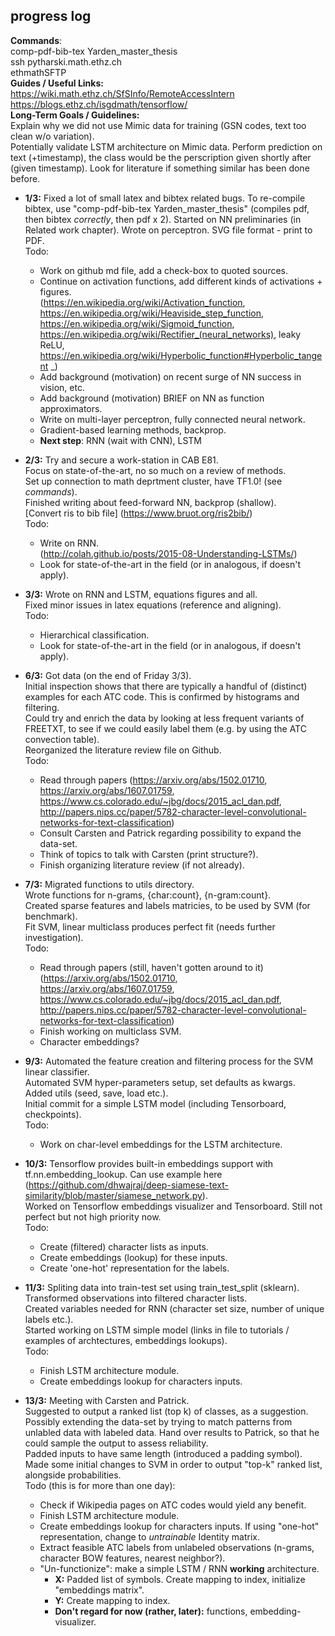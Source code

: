 
## progress log  
**Commands**:  
comp-pdf-bib-tex Yarden_master_thesis  
ssh pytharski.math.ethz.ch  
ethmathSFTP  
**Guides / Useful Links:**  
https://wiki.math.ethz.ch/SfSInfo/RemoteAccessIntern  
https://blogs.ethz.ch/isgdmath/tensorflow/  
**Long-Term Goals / Guidelines:**  
Explain why we did not use Mimic data for training (GSN codes, text too clean w/o variation).  
Potentially validate LSTM architecture on Mimic data. Perform prediction on text (+timestamp), the class would be the perscription given shortly after (given timestamp). Look for literature if something similar has been done before.  

- **1/3:**
Fixed a lot of small latex and bibtex related bugs. 
To re-compile bibtex, use "comp-pdf-bib-tex Yarden_master_thesis" (compiles pdf, then bibtex *correctly*, then pdf x 2).
Started on NN preliminaries (in Related work chapter). Wrote on perceptron.
SVG file format - print to PDF.  
Todo:  
    - Work on github md file, add a check-box to quoted sources.  
    - Continue on activation functions, add different kinds of activations + figures.  
    (https://en.wikipedia.org/wiki/Activation_function,
    https://en.wikipedia.org/wiki/Heaviside_step_function, 
    https://en.wikipedia.org/wiki/Sigmoid_function, 
    https://en.wikipedia.org/wiki/Rectifier_(neural_networks),
    leaky ReLU,
    https://en.wikipedia.org/wiki/Hyperbolic_function#Hyperbolic_tangent _)  
    - Add background (motivation) on recent surge of NN success in vision, etc.  
    - Add background (motivation) BRIEF on NN as function approximators.  
    - Write on multi-layer perceptron, fully connected neural network.  
    - Gradient-based learning methods, backprop.   
    - **Next step**: RNN (wait with CNN), LSTM  
- **2/3:** 
Try and secure a work-station in CAB E81.  
Focus on state-of-the-art, no so much on a review of methods.  
Set up connection to math deprtment cluster, have TF1.0! (see _commands_).  
Finished writing about feed-forward NN, backprop (shallow).  
[Convert ris to bib file] (https://www.bruot.org/ris2bib/)  
Todo:  
    - Write on RNN.  
    (http://colah.github.io/posts/2015-08-Understanding-LSTMs/)  
    - Look for state-of-the-art in the field (or in analogous, if doesn't apply).  
- **3/3:** 
Wrote on RNN and LSTM, equations figures and all.  
Fixed minor issues in latex equations (reference and aligning).  
Todo:  
    - Hierarchical classification.  
    - Look for state-of-the-art in the field (or in analogous, if doesn't apply).  
    
- **6/3:** 
Got data (on the end of Friday 3/3).  
Initial inspection shows that there are typically a handful of (distinct) examples for each ATC code. 
This is confirmed by histograms and filtering.  
Could try and enrich the data by looking at less frequent variants of FREETXT, 
to see if we could easily label them (e.g. by using the ATC convection table).  
Reorganized the literature review file on Github.  
Todo:  
    - Read through papers
    (https://arxiv.org/abs/1502.01710,  
    https://arxiv.org/abs/1607.01759,  
    https://www.cs.colorado.edu/~jbg/docs/2015_acl_dan.pdf,  
    http://papers.nips.cc/paper/5782-character-level-convolutional-networks-for-text-classification)  
    - Consult Carsten and Patrick regarding possibility to expand the data-set.  
    - Think of topics to talk with Carsten (print structure?).  
    - Finish organizing literature review (if not already).  

- **7/3:** 
Migrated functions to utils directory.  
Wrote functions for n-grams, {char:count}, {n-gram:count}.  
Created sparse features and labels matricies, to be used by SVM (for benchmark).  
Fit SVM, linear multiclass produces perfect fit (needs further investigation).  
Todo:  
    - Read through papers (still, haven't gotten around to it)  
    (https://arxiv.org/abs/1502.01710,  
    https://arxiv.org/abs/1607.01759,  
    https://www.cs.colorado.edu/~jbg/docs/2015_acl_dan.pdf,  
    http://papers.nips.cc/paper/5782-character-level-convolutional-networks-for-text-classification)  
    - Finish working on multiclass SVM.  
    - Character embeddings?  

- **9/3:** 
Automated the feature creation and filtering process for the SVM linear classifier.  
Automated SVM hyper-parameters setup, set defaults as kwargs.  
Added utils (seed, save, load etc.).  
Initial commit for a simple LSTM model (including Tensorboard, checkpoints).  
Todo:  
    - Work on char-level embeddings for the LSTM architecture.  

- **10/3:** 
Tensorflow provides built-in embeddings support with tf.nn.embedding_lookup. Can use example here (https://github.com/dhwajraj/deep-siamese-text-similarity/blob/master/siamese_network.py).  
Worked on Tensorflow embeddings visualizer and Tensorboard. Still not perfect but not high priority now.  
Todo:  
    - Create (filtered) character lists as inputs.  
    - Create embeddings (lookup) for these inputs.  
    - Create 'one-hot' representation for the labels.  

- **11/3:** 
Spliting data into train-test set using train_test_split (sklearn).  
Transformed observations into filtered character lists.  
Created variables needed for RNN (character set size, number of unique labels etc.).  
Started working on LSTM simple model (links in file to tutorials / examples of archtectures, embeddings lookups).  
Todo:  
    - Finish LSTM architecture module.  
    - Create embeddings lookup for characters inputs.  

- **13/3:** 
Meeting with Carsten and Patrick.  
Suggested to output a ranked list (top k) of classes, as a suggestion.  
Possibly extending the data-set by trying to match patterns from unlabled data with labeled data. Hand over results to Patrick, so that he could sample the output to assess reliability.  
Padded inputs to have same length (introduced a padding symbol).  
Made some initial changes to SVM in order to output "top-k" ranked list, alongside probabilities.  
Todo (this is for more than one day):  
    - Check if Wikipedia pages on ATC codes would yield any benefit.  
    - Finish LSTM architecture module.  
    - Create embeddings lookup for characters inputs. If using "one-hot" representation, change to *untrainable* Identity matrix.  
    - Extract feasible ATC labels from unlabeled observations (n-grams, character BOW features, nearest neighbor?).  
    - "Un-functionize": make a simple LSTM / RNN **working** architecture.  
        - **X:** Padded list of symbols. Create mapping to index, initialize "embeddings matrix".  
        - **Y:** Create mapping to index.  
        - **Don't regard for now (rather, later):** functions, embedding-visualizer.  
